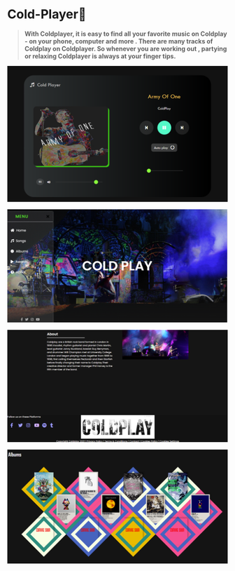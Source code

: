 # Cold-Player🎵

> **With Coldplayer, it is easy to find all your favorite music on Coldplay - on your phone, computer and more . There are many tracks of Coldplay on Coldplayer. So whenever you are working out , partying or relaxing Coldplayer is always at your finger tips.**

![img](Capture.PNG)

![Capture3](Capture3.PNG)

![Capture1](Capture1.PNG)

![](Capture2.PNG)